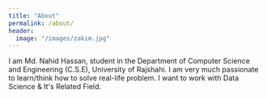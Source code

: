 ```yaml
---
title: "About"
permalink: /about/
header:
  image: "/images/zakim.jpg"
---
```


I am Md. Nahid Hassan, student in the Department of Computer Science and Engineering (C.S.E), University of Rajshahi.
I am very much passionate to learn/think how to solve real-life problem. I want to work with Data Science & It's Related Field.
